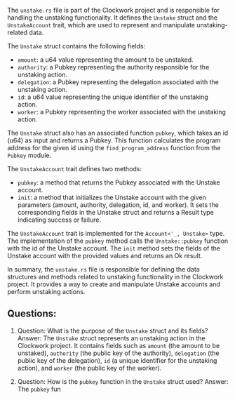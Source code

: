 The `unstake.rs` file is part of the Clockwork project and is responsible for handling the unstaking functionality. It defines the `Unstake` struct and the `UnstakeAccount` trait, which are used to represent and manipulate unstaking-related data.

The `Unstake` struct contains the following fields:
- `amount`: a u64 value representing the amount to be unstaked.
- `authority`: a Pubkey representing the authority responsible for the unstaking action.
- `delegation`: a Pubkey representing the delegation associated with the unstaking action.
- `id`: a u64 value representing the unique identifier of the unstaking action.
- `worker`: a Pubkey representing the worker associated with the unstaking action.

The `Unstake` struct also has an associated function `pubkey`, which takes an id (u64) as input and returns a Pubkey. This function calculates the program address for the given id using the `find_program_address` function from the `Pubkey` module.

The `UnstakeAccount` trait defines two methods:
- `pubkey`: a method that returns the Pubkey associated with the Unstake account.
- `init`: a method that initializes the Unstake account with the given parameters (amount, authority, delegation, id, and worker). It sets the corresponding fields in the Unstake struct and returns a Result type indicating success or failure.

The `UnstakeAccount` trait is implemented for the `Account<'_, Unstake>` type. The implementation of the `pubkey` method calls the `Unstake::pubkey` function with the id of the Unstake account. The `init` method sets the fields of the Unstake account with the provided values and returns an Ok result.

In summary, the `unstake.rs` file is responsible for defining the data structures and methods related to unstaking functionality in the Clockwork project. It provides a way to create and manipulate Unstake accounts and perform unstaking actions.
## Questions: 
 1. Question: What is the purpose of the `Unstake` struct and its fields?
   Answer: The `Unstake` struct represents an unstaking action in the Clockwork project. It contains fields such as `amount` (the amount to be unstaked), `authority` (the public key of the authority), `delegation` (the public key of the delegation), `id` (a unique identifier for the unstaking action), and `worker` (the public key of the worker).

2. Question: How is the `pubkey` function in the `Unstake` struct used?
   Answer: The `pubkey` fun